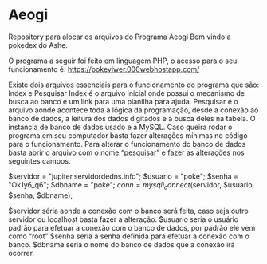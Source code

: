 # Aeogi
Repository para alocar os arquivos do Programa Aeogi 
Bem vindo a pokedex do Ashe.

O programa a seguir foi feito em linguagem PHP, o acesso para o seu funcionamento é: https://pokeviwer.000webhostapp.com/

Existe dois arquivos essenciais para o funcionamento do programa que são: Index e Pesquisar
Index é o arquivo inicial onde possui o mecanismo de busca ao banco e um link para uma planilha para ajuda.
Pesquisar é o arquivo aonde acontece toda a lógica da programação, desde a conexão ao banco de dados, a leitura dos dados digitados e a busca deles na tabela.
O instancia de banco de dados usado e a MySQL. Caso queira rodar o programa em seu computador basta fazer alterações mínimas no código para o funcionamento.
Para alterar o funcionamento do banco de dados basta abrir o arquivo com o nome “pesquisar” e fazer as alterações nos seguintes campos.
	
  $servidor = "jupiter.servidordedns.info";
	$usuario = "poke";
	$senha = "Ok1y6_q6";
	$dbname = "poke";
	$conn = mysqli_connect($servidor, $usuario, $senha, $dbname);

$servidor séria aonde a conexão com o banco será feita, caso seja outro servidor ou localhost basta fazer a alteração.
$usuario seria o usuário padrão para efetuar a conexão com o banco de dados, por padrão ele vem como “root”
$senha seria a senha definida para efetuar a conexão com o banco.
$dbname seria o nome do banco de dados que a conexão irá ocorrer.
